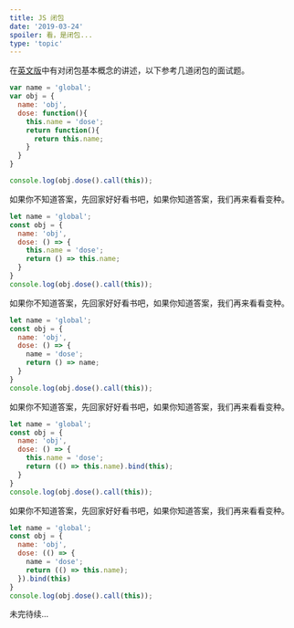 ```yaml
---
title: JS 闭包
date: '2019-03-24'
spoiler: 看，是闭包...
type: 'topic'
---
```


在[英文版](/javascript-closures)中有对闭包基本概念的讲述，以下参考几道闭包的面试题。

```js
var name = 'global';
var obj = {
  name: 'obj',
  dose: function(){
    this.name = 'dose';
    return function(){
      return this.name;
    }
  }
}

console.log(obj.dose().call(this));
```

如果你不知道答案，先回家好好看书吧，如果你知道答案，我们再来看看变种。

```js
let name = 'global';
const obj = {
  name: 'obj',
  dose: () => {
    this.name = 'dose';
    return () => this.name;
  }
}
console.log(obj.dose().call(this));
```

如果你不知道答案，先回家好好看书吧，如果你知道答案，我们再来看看变种。

```js
let name = 'global';
const obj = {
  name: 'obj',
  dose: () => {
    name = 'dose';
    return () => name;
  }
}
console.log(obj.dose().call(this));
```

如果你不知道答案，先回家好好看书吧，如果你知道答案，我们再来看看变种。

```js
let name = 'global';
const obj = {
  name: 'obj',
  dose: () => {
    this.name = 'dose';
    return (() => this.name).bind(this);
  }
}
console.log(obj.dose().call(this));
```

如果你不知道答案，先回家好好看书吧，如果你知道答案，我们再来看看变种。

```js
let name = 'global';
const obj = {
  name: 'obj',
  dose: (() => {
    name = 'dose';
    return (() => this.name);
  }).bind(this)
}
console.log(obj.dose().call(this));
```

未完待续...